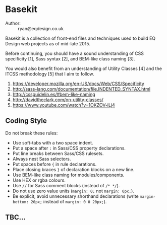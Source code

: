 # Basekit

<dl>
    <dt>Author:</dt>
    <dd>ryan@eqdesign.co.uk</dd>
</dl>

Basekit is a collection of front-end files and techniques used to build EQ Design web projects as of mid-late 2015.

Before continuing, you should have a sound understanding of CSS specificity [1], Sass syntax [2], and BEM-like class naming [3].

You would also benefit from an understanding of Utility Classes [4] and the ITCSS methodology [5] that I aim to follow.

1. https://developer.mozilla.org/en-US/docs/Web/CSS/Specificity
2. http://sass-lang.com/documentation/file.INDENTED_SYNTAX.html
3. http://cssguidelin.es/#bem-like-naming
4. http://davidtheclark.com/on-utility-classes/
5. https://www.youtube.com/watch?v=1OKZOV-iLj4

## Coding Style

Do not break these rules:

- Use soft-tabs with a two space indent.
- Put a space after `:` in Sass/CSS property declarations.
- Put line breaks between Sass/CSS rulesets.
- Always nest Sass selectors.
- Put spaces before `{` in rule declarations.
- Place closing braces `}` of declaration blocks on a new line.
- Use BEM-like class naming for modules/components.
- Use HEX or rgba colours.
- Use `//` for Sass comment blocks (instead of `/* */`).
- Do not use zero value units (`margin: 0;` not `margin: 0px;`).
- Be explicit, avoid unnecessary shorthand declarations (write `margin-bottom: 20px;` instead of `margin: 0 0 20px;`).

## TBC…